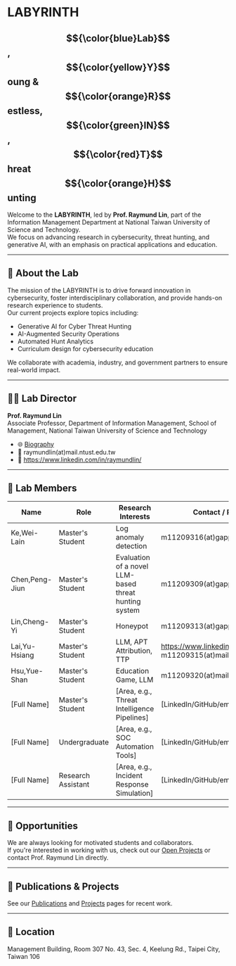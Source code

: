 # LABYRINTH

## $${\color{blue}Lab}$$, $${\color{yellow}Y}$$ oung &amp; $${\color{orange}R}$$ estless, $${\color{green}IN}$$, $${\color{red}T}$$ hreat $${\color{orange}H}$$ unting

Welcome to the **LABYRINTH**, led by **Prof. Raymund Lin**, part of the Information Management Department at National Taiwan University of Science and Technology.  
We focus on advancing research in cybersecurity, threat hunting, and generative AI, with an emphasis on practical applications and education.

---

## 🔬 About the Lab

The mission of the LABYRINTH is to drive forward innovation in cybersecurity, foster interdisciplinary collaboration, and provide hands-on research experience to students.  
Our current projects explore topics including:

- Generative AI for Cyber Threat Hunting  
- AI-Augmented Security Operations  
- Automated Hunt Analytics  
- Curriculum design for cybersecurity education

We collaborate with academia, industry, and government partners to ensure real-world impact.

---

## 👨‍🏫 Lab Director

**Prof. Raymund Lin**  
Associate Professor, Department of Information Management, School of Management, National Taiwan University of Science and Technology
- 🌐 [Biography](bio/raymundlin)
- 📧 raymundlin(at)mail.ntust.edu.tw
- 🧠 https://www.linkedin.com/in/raymundlin/

---

## 👥 Lab Members

| Name               | Role               | Research Interests                          | Contact / Profile              |
|--------------------|--------------------|---------------------------------------------|--------------------------------|
| Ke,Wei-Lain        | Master's Student    | Log anomaly detection | m11209316(at)gapps.ntust.edut.tw       |
| Chen,Peng-Jiun     | Master's Student    | Evaluation of a novel LLM-based threat hunting system  | m11209309(at)gapps.ntust.edut.tw|
| Lin,Cheng-Yi       | Master's Student    | Honeypot | m11209313(at)gapps.ntust.edut.tw|
| Lai,Yu-Hsiang      | Master's Student    | LLM, APT Attribution, TTP | https://www.linkedin.com/in/laidd/<br>m11209315(at)mail.ntust.edu.tw|
| Hsu,Yue-Shan       | Master's Student    | Education Game, LLM | m11209320(at)mail.ntust.edu.tw|
| [Full Name]        | Master's Student    | [Area, e.g., Threat Intelligence Pipelines] | [LinkedIn/GitHub/email]       |
| [Full Name]        | Undergraduate       | [Area, e.g., SOC Automation Tools]          | [LinkedIn/GitHub/email]       |
| [Full Name]        | Research Assistant  | [Area, e.g., Incident Response Simulation]  | [LinkedIn/GitHub/email]       |

---

## 📢 Opportunities

We are always looking for motivated students and collaborators.  
If you're interested in working with us, check out our [Open Projects](projects) or contact Prof. Raymund Lin directly.

---

## 📄 Publications & Projects

See our [Publications](publications) and [Projects](projects) pages for recent work.

---

## 📍 Location

Management Building, Room 307
No. 43, Sec. 4, Keelung Rd., Taipei City, Taiwan 106

